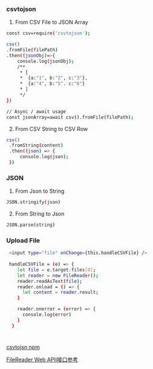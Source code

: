 ### csvtojson
1. From CSV File to JSON Array
```sh
const csv=require('csvtojson');

csv()
.fromFile(filePath)
.then((jsonObj)=>{
    console.log(jsonObj);
    /**
     * [
     * 	{a:"1", b:"2", c:"3"},
     * 	{a:"4", b:"5". c:"6"}
     * ]
     */ 
})

// Async / await usage
const jsonArray=await csv().fromFile(filePath);

```
2. From CSV String to CSV Row

```sh
csv()
 .fromString(content)
 .then((json) => {
     console.log(json);
 })
```

### JSON
1. From Json to String
```sh
JSON.stringify(json)
```
2. From String to Json
```sh
JSON.parse(string)
```


### Upload File
```sh
 <input type="file" onChange={this.handleCSVFile} />
 
 handleCSVFile = (e) => {
    let file = e.target.files[0];
    let reader = new FileReader();
    reader.readAsText(file);
    reader.onload = () => {
      let content = reader.result;
    }

    reader.onerror = (error) => {
      console.log(error)
    }
  }
```
#
[csvtojsn npm](https://www.npmjs.com/package/csvtojson)

[FileReader Web APIj接口参考](https://developer.mozilla.org/zh-CN/docs/Web/API/FileReader)
